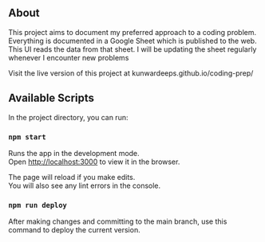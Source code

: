 ## About
This project aims to document my preferred approach to a coding problem. Everything is documented in a Google Sheet which is published to the web. This UI reads the data from that sheet. I will be updating the sheet regularly whenever I encounter new problems</br>

Visit the live version of this project at kunwardeeps.github.io/coding-prep/

## Available Scripts

In the project directory, you can run:

### `npm start`

Runs the app in the development mode.<br />
Open [http://localhost:3000](http://localhost:3000) to view it in the browser.

The page will reload if you make edits.<br />
You will also see any lint errors in the console.

### `npm run deploy`

After making changes and committing to the main branch, use this command to deploy the current version.
